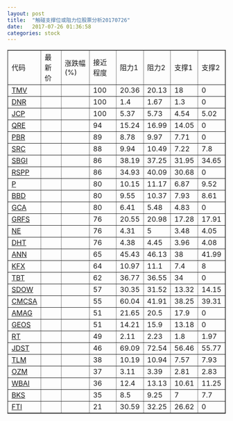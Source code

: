 ```yaml
---
layout: post
title:  "触碰支撑位或阻力位股票分析20170726"
date:   2017-07-26 01:36:58
categories: stock
---
```

<script type="text/javascript">
var stockList = []
stockList.push('gb_tmv');
stockList.push('gb_dnr');
stockList.push('gb_jcp');
stockList.push('gb_qre');
stockList.push('gb_pbr');
stockList.push('gb_src');
stockList.push('gb_sbgi');
stockList.push('gb_rspp');
stockList.push('gb_p');
stockList.push('gb_bbd');
stockList.push('gb_gca');
stockList.push('gb_grfs');
stockList.push('gb_ne');
stockList.push('gb_dht');
stockList.push('gb_ann');
stockList.push('gb_kfx');
stockList.push('gb_tbt');
stockList.push('gb_sdow');
stockList.push('gb_cmcsa');
stockList.push('gb_amag');
stockList.push('gb_geos');
stockList.push('gb_rt');
stockList.push('gb_jdst');
stockList.push('gb_tlm');
stockList.push('gb_ozm');
stockList.push('gb_wbai');
stockList.push('gb_bks');
stockList.push('gb_fti');
</script>
<table border="1">
 <tr>
 <td>代码</td>
 <td>最新价</td>
 <td>涨跌幅(%)</td>
 <td>接近程度</td>
 <td>阻力1</td>
 <td>阻力2</td>
 <td>支撑1</td>
 <td>支撑2</td>
</tr>
  <tr id="tmv" class="red">
  <td><a href="http://stock.finance.sina.com.cn/usstock/quotes/TMV.html" target="_blank">TMV</a></td><td></td><td></td><td>100</td><td>20.36</td><td>20.13</td><td>18</td><td>0</td></tr>
  <tr id="dnr" class="red">
  <td><a href="http://stock.finance.sina.com.cn/usstock/quotes/DNR.html" target="_blank">DNR</a></td><td></td><td></td><td>100</td><td>1.4</td><td>1.67</td><td>1.3</td><td>0</td></tr>
  <tr id="jcp" class="red">
  <td><a href="http://stock.finance.sina.com.cn/usstock/quotes/JCP.html" target="_blank">JCP</a></td><td></td><td></td><td>100</td><td>5.37</td><td>5.73</td><td>4.54</td><td>5.02</td></tr>
  <tr id="qre" class="red">
  <td><a href="http://stock.finance.sina.com.cn/usstock/quotes/QRE.html" target="_blank">QRE</a></td><td></td><td></td><td>94</td><td>15.24</td><td>16.99</td><td>14.05</td><td>0</td></tr>
  <tr id="pbr" class="red">
  <td><a href="http://stock.finance.sina.com.cn/usstock/quotes/PBR.html" target="_blank">PBR</a></td><td></td><td></td><td>89</td><td>8.78</td><td>9.97</td><td>7.71</td><td>0</td></tr>
  <tr id="src" class="green">
  <td><a href="http://stock.finance.sina.com.cn/usstock/quotes/SRC.html" target="_blank">SRC</a></td><td></td><td></td><td>88</td><td>9.94</td><td>10.49</td><td>7.22</td><td>7.8</td></tr>
  <tr id="sbgi" class="green">
  <td><a href="http://stock.finance.sina.com.cn/usstock/quotes/SBGI.html" target="_blank">SBGI</a></td><td></td><td></td><td>86</td><td>38.19</td><td>37.25</td><td>31.95</td><td>34.65</td></tr>
  <tr id="rspp" class="red">
  <td><a href="http://stock.finance.sina.com.cn/usstock/quotes/RSPP.html" target="_blank">RSPP</a></td><td></td><td></td><td>86</td><td>34.93</td><td>40.09</td><td>30.68</td><td>0</td></tr>
  <tr id="p" class="green">
  <td><a href="http://stock.finance.sina.com.cn/usstock/quotes/P.html" target="_blank">P</a></td><td></td><td></td><td>80</td><td>10.15</td><td>11.17</td><td>6.87</td><td>9.52</td></tr>
  <tr id="bbd" class="red">
  <td><a href="http://stock.finance.sina.com.cn/usstock/quotes/BBD.html" target="_blank">BBD</a></td><td></td><td></td><td>80</td><td>9.55</td><td>10.37</td><td>7.93</td><td>8.61</td></tr>
  <tr id="gca" class="green">
  <td><a href="http://stock.finance.sina.com.cn/usstock/quotes/GCA.html" target="_blank">GCA</a></td><td></td><td></td><td>80</td><td>6.41</td><td>5.48</td><td>4.83</td><td>0</td></tr>
  <tr id="grfs" class="red">
  <td><a href="http://stock.finance.sina.com.cn/usstock/quotes/GRFS.html" target="_blank">GRFS</a></td><td></td><td></td><td>76</td><td>20.55</td><td>20.98</td><td>17.28</td><td>17.91</td></tr>
  <tr id="ne" class="green">
  <td><a href="http://stock.finance.sina.com.cn/usstock/quotes/NE.html" target="_blank">NE</a></td><td></td><td></td><td>76</td><td>4.31</td><td>5</td><td>3.48</td><td>4.05</td></tr>
  <tr id="dht" class="green">
  <td><a href="http://stock.finance.sina.com.cn/usstock/quotes/DHT.html" target="_blank">DHT</a></td><td></td><td></td><td>76</td><td>4.38</td><td>4.45</td><td>3.96</td><td>4.08</td></tr>
  <tr id="ann" class="red">
  <td><a href="http://stock.finance.sina.com.cn/usstock/quotes/ANN.html" target="_blank">ANN</a></td><td></td><td></td><td>65</td><td>45.43</td><td>46.13</td><td>38</td><td>41.99</td></tr>
  <tr id="kfx" class="green">
  <td><a href="http://stock.finance.sina.com.cn/usstock/quotes/KFX.html" target="_blank">KFX</a></td><td></td><td></td><td>64</td><td>10.97</td><td>11.1</td><td>7.4</td><td>8</td></tr>
  <tr id="tbt" class="green">
  <td><a href="http://stock.finance.sina.com.cn/usstock/quotes/TBT.html" target="_blank">TBT</a></td><td></td><td></td><td>62</td><td>36.77</td><td>36.55</td><td>34</td><td>0</td></tr>
  <tr id="sdow" class="red">
  <td><a href="http://stock.finance.sina.com.cn/usstock/quotes/SDOW.html" target="_blank">SDOW</a></td><td></td><td></td><td>57</td><td>30.35</td><td>31.52</td><td>13.32</td><td>14.15</td></tr>
  <tr id="cmcsa" class="green">
  <td><a href="http://stock.finance.sina.com.cn/usstock/quotes/CMCSA.html" target="_blank">CMCSA</a></td><td></td><td></td><td>55</td><td>60.04</td><td>41.91</td><td>38.25</td><td>39.31</td></tr>
  <tr id="amag" class="red">
  <td><a href="http://stock.finance.sina.com.cn/usstock/quotes/AMAG.html" target="_blank">AMAG</a></td><td></td><td></td><td>51</td><td>21.65</td><td>20.5</td><td>17.9</td><td>0</td></tr>
  <tr id="geos" class="red">
  <td><a href="http://stock.finance.sina.com.cn/usstock/quotes/GEOS.html" target="_blank">GEOS</a></td><td></td><td></td><td>51</td><td>14.21</td><td>15.9</td><td>13.18</td><td>0</td></tr>
  <tr id="rt" class="green">
  <td><a href="http://stock.finance.sina.com.cn/usstock/quotes/RT.html" target="_blank">RT</a></td><td></td><td></td><td>49</td><td>2.11</td><td>2.23</td><td>1.8</td><td>1.97</td></tr>
  <tr id="jdst" class="red">
  <td><a href="http://stock.finance.sina.com.cn/usstock/quotes/JDST.html" target="_blank">JDST</a></td><td></td><td></td><td>46</td><td>69.09</td><td>72.54</td><td>56.46</td><td>55.77</td></tr>
  <tr id="tlm" class="green">
  <td><a href="http://stock.finance.sina.com.cn/usstock/quotes/TLM.html" target="_blank">TLM</a></td><td></td><td></td><td>38</td><td>10.19</td><td>10.94</td><td>7.57</td><td>7.93</td></tr>
  <tr id="ozm" class="red">
  <td><a href="http://stock.finance.sina.com.cn/usstock/quotes/OZM.html" target="_blank">OZM</a></td><td></td><td></td><td>37</td><td>3.11</td><td>3.39</td><td>2.81</td><td>2.83</td></tr>
  <tr id="wbai" class="red">
  <td><a href="http://stock.finance.sina.com.cn/usstock/quotes/WBAI.html" target="_blank">WBAI</a></td><td></td><td></td><td>36</td><td>12.4</td><td>13.13</td><td>10.61</td><td>11.25</td></tr>
  <tr id="bks" class="green">
  <td><a href="http://stock.finance.sina.com.cn/usstock/quotes/BKS.html" target="_blank">BKS</a></td><td></td><td></td><td>35</td><td>8.5</td><td>9.25</td><td>7</td><td>7.7</td></tr>
  <tr id="fti" class="green">
  <td><a href="http://stock.finance.sina.com.cn/usstock/quotes/FTI.html" target="_blank">FTI</a></td><td></td><td></td><td>21</td><td>30.59</td><td>32.25</td><td>26.62</td><td>0</td></tr>
</table>
